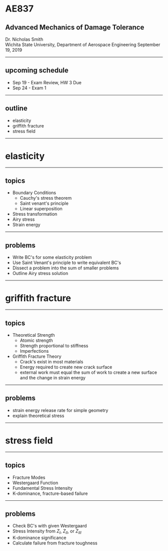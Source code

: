 # AE837
## Advanced Mechanics of Damage Tolerance
Dr. Nicholas Smith<br/>
Wichita State University, Department of Aerospace Engineering
September 19, 2019

----
## upcoming schedule

-   Sep 19 - Exam Review, HW 3 Due
-   Sep 24 - Exam 1

----
## outline


<!-- vim-markdown-toc GFM -->

* elasticity
* griffith fracture
* stress field

<!-- vim-markdown-toc -->

---
# elasticity

----
## topics

-   Boundary Conditions
	-   Cauchy's stress theorem
	-   Saint venant's principle
	-   Linear superposition
-   Stress transformation
-   Airy stress
-   Strain energy

----
## problems

-   Write BC's for some elasticity problem
-   Use Saint Venant's principle to write equivalent BC's
-   Dissect a problem into the sum of smaller problems
-   Outline Airy stress solution

---
# griffith fracture

----
## topics

-  Theoretical Strength
	-    Atomic strength 
	-    Strength proportional to stiffness 
	-    Imperfections
-  Griffith Fracture Theory
	-    Crack's exist in most materials 
	-    Energy required to create new crack surface 
	-    external work must equal the sum of work to create a new surface and the change in strain energy

----
## problems

-    strain energy release rate for simple geometry 
-    explain theoretical stress

---
# stress field

----
## topics

-    Fracture Modes
-    Westergaard Function
-    Fundamental Stress Intensity
-    K-dominance, fracture-based failure

----
## problems

-    Check BC's with given Westergaard 
-    Stress Intensity from $Z_I$, $Z_{II}$, or $Z_{III}$
-    K-dominance significance 
-    Calculate failure from fracture toughness


